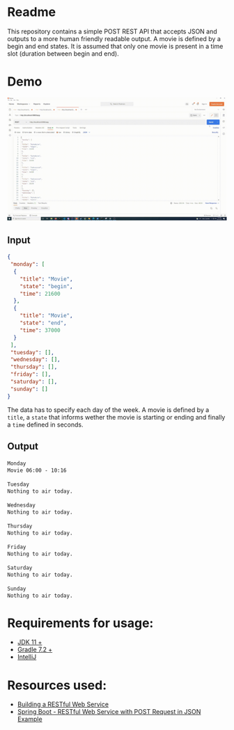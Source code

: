 # Readme
This repository contains a simple POST REST API that accepts JSON and outputs to a more human friendly readable output.
A movie is defined by a begin and end states. It is assumed that only one movie is present in a time slot (duration between begin and end).

# Demo
![](demo.gif)

## Input

```json
{
 "monday": [
  {
    "title": "Movie",
    "state": "begin",
    "time": 21600
  },
  {
    "title": "Movie",
    "state": "end",
    "time": 37000
  }
 ],
 "tuesday": [],
 "wednesday": [],
 "thursday": [],
 "friday": [],
 "saturday": [],
 "sunday": []
}
```
The data has to specify each day of the week. A movie is defined by a `title`, a `state` that informs wether the movie is starting or ending and finally a `time` defined in seconds.


## Output
```
Monday
Movie 06:00 - 10:16

Tuesday
Nothing to air today.

Wednesday
Nothing to air today.

Thursday
Nothing to air today.

Friday
Nothing to air today.

Saturday
Nothing to air today.

Sunday
Nothing to air today.
```

# Requirements for usage:
- [JDK 11 +](https://www.oracle.com/java/technologies/downloads/)
- [Gradle 7.2 +](https://gradle.org/install/)
- [IntelliJ](https://www.jetbrains.com/idea/download/)

# Resources used:
- [Building a RESTful Web Service](https://spring.io/guides/gs/rest-service/)
- [Spring Boot - RESTful Web Service with POST Request in JSON Example](https://www.youtube.com/watch?v=RydAmQvcqL8)
